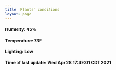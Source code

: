 ```yaml
---
title: Plants' conditions
layout: page
---
```



#### Humidity: 45%
#### Temperature: 73F
#### Lighting: Low
#### Time of last update: Wed Apr 28 17:49:01 CDT 2021

